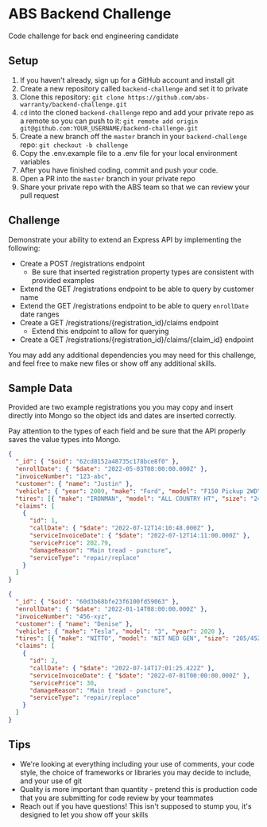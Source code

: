 # ABS Backend Challenge

Code challenge for back end engineering candidate

## Setup

1. If you haven't already, sign up for a GitHub account and install git
2. Create a new repository called `backend-challenge` and set it to private
3. Clone this repository: `git clone https://github.com/abs-warranty/backend-challenge.git`
4. `cd` into the cloned `backend-challenge` repo and add your private repo as a remote so you can push to it: `git remote add origin git@github.com:YOUR_USERNAME/backend-challenge.git`
5. Create a new branch off the `master` branch in your `backend-challenge` repo: `git checkout -b challenge`
6. Copy the .env.example file to a .env file for your local environment variables
7. After you have finished coding, commit and push your code.
8. Open a PR into the `master` branch in your private repo
9. Share your private repo with the ABS team so that we can review your pull request

## Challenge

Demonstrate your ability to extend an Express API by implementing the following:

- Create a POST /registrations endpoint
  - Be sure that inserted registration property types are consistent with provided examples
- Extend the GET /registrations endpoint to be able to query by customer name
- Extend the GET /registrations endpoint to be able to query `enrollDate` date ranges
- Create a GET /registrations/{registration_id}/claims endpoint
  - Extend this endpoint to allow for querying
- Create a GET /registrations/{registration_id}/claims/{claim_id} endpoint

You may add any additional dependencies you may need for this challenge, and feel free to make new files or show off any
additional skills.

## Sample Data

Provided are two example registrations you you may copy and insert directly into Mongo so the object ids and dates are
inserted correctly.

Pay attention to the types of each field and be sure that the API properly saves the value types into Mongo.

```json
{
  "_id": { "$oid": "62cd8152a48735c178bce8f0" },
  "enrollDate": { "$date": "2022-05-03T08:00:00.000Z" },
  "invoiceNumber": "123-abc",
  "customer": { "name": "Justin" },
  "vehicle": { "year": 2009, "make": "Ford", "model": "F150 Pickup 2WD" },
  "tires": [{ "make": "IRONMAN", "model": "ALL COUNTRY HT", "size": "245/70R17 110T", "retailPrice": 154.33 }],
  "claims": [
    {
      "id": 1,
      "callDate": { "$date": "2022-07-12T14:10:48.000Z" },
      "serviceInvoiceDate": { "$date": "2022-07-12T14:11:00.000Z" },
      "servicePrice": 202.79,
      "damageReason": "Main tread - puncture",
      "serviceType": "repair/replace"
    }
  ]
}
```

```json
{
  "_id": { "$oid": "60d3b68bfe23f6100fd59063" },
  "enrollDate": { "$date": "2022-01-14T08:00:00.000Z" },
  "invoiceNumber": "456-xyz",
  "customer": { "name": "Denise" },
  "vehicle": { "make": "Tesla", "model": "3", "year": 2020 },
  "tires": [{ "make": "NITTO", "model": "NIT NEO GEN", "size": "205/45ZR17XL 88W", "retailPrice": 121.28 }],
  "claims": [
    {
      "id": 2,
      "callDate": { "$date": "2022-07-14T17:01:25.422Z" },
      "serviceInvoiceDate": { "$date": "2022-07-01T00:00:00.000Z" },
      "servicePrice": 30,
      "damageReason": "Main tread - puncture",
      "serviceType": "repair/replace"
    }
  ]
}
```

## Tips

- We're looking at everything including your use of comments, your code style, the choice of frameworks or libraries you
  may decide to include, and your use of git
- Quality is more important than quantity - pretend this is production code that you are submitting for code review by
  your teammates
- Reach out if you have questions! This isn't supposed to stump you, it's designed to let you show off your skills
